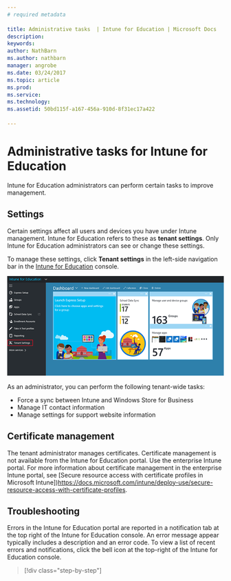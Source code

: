 ```yaml
---
# required metadata

title: Administrative tasks  | Intune for Education | Microsoft Docs
description:
keywords:
author: NathBarn
ms.author: nathbarn
manager: angrobe
ms.date: 03/24/2017
ms.topic: article
ms.prod:
ms.service:
ms.technology:
ms.assetid: 50bd115f-a167-456a-910d-8f31ec17a422

---
```


# Administrative tasks for Intune for Education

Intune for Education  administrators can perform certain tasks to improve management.

## Settings
Certain settings affect all users and devices you have under Intune management. Intune for Education refers to these as **tenant settings**. Only Intune for Education administrators can see or change these settings.

To manage these settings, click **Tenant settings** in the left-side navigation bar in the [Intune for Education](https://manage.windowsazure.com) console.

  ![Screenshot of the "Tenant Settings" option in Intune for Education console](../media/edu-tenant-settings.png)

As an administrator, you can perform the following tenant-wide tasks:
-	Force a sync between Intune and Windows Store for Business
-	Manage IT contact information
-	Manage settings for support website information

## Certificate management

The tenant administrator manages certificates. Certificate management is not available from the Intune for Education portal. Use the enterprise Intune portal. For more information about certificate management in the enterprise Intune portal, see [Secure resource access with certificate profiles in Microsoft Intune])https://docs.microsoft.com/intune/deploy-use/secure-resource-access-with-certificate-profiles.

## Troubleshooting

Errors in the Intune for Education portal are reported in a notification tab at the top right of the Intune for Education console. An error message appear typically includes a description and an error code. To view a list of recent errors and notifications, click the bell icon at the top-right of the Intune for Education console.

>[!div class="step-by-step"]

><!-- [&larr; **Add apps**](.\add-apps.md)    [**Install apps** &rarr;](.\install-apps.md)  -->
